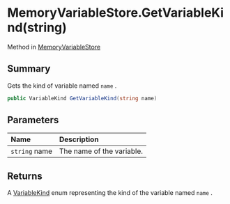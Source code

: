 # MemoryVariableStore.GetVariableKind(string)

Method in [MemoryVariableStore](/docs/api/csharp/yarn.memoryvariablestore.md)

## Summary


Gets the kind of variable named  `name` .


```csharp
public VariableKind GetVariableKind(string name)
```

## Parameters

|Name|Description|
|:---|:---|
|`string` name|The name of the variable.|

## Returns

A  [VariableKind](yarn.variablekind.md)  enum representing the kind of
the variable named  `name` .

